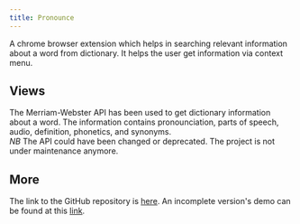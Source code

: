 ```yaml
---
title: Pronounce
---
```


A chrome browser extension which helps in searching relevant information about a word from dictionary. It helps the user get information
via context menu.

<!--more-->

## Views
The Merriam-Webster API has been used to get dictionary information about a word. The information contains pronounciation, parts of speech,
audio, definition, phonetics, and synonyms.<br>
*NB* The API could have been changed or deprecated. The project is not under maintenance anymore.

## More

The link to the GitHub repository is [here](https://github.com/Abdus-Samee/pronounce). An incomplete version's demo can be found at this 
[link](https://www.youtube.com/watch?v=6YEUzkBWgTo).
